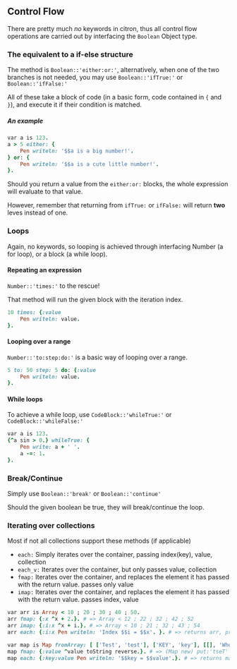## Control Flow

There are pretty much _no_ keywords in citron, thus all control flow operations are carried out by interfacing the `Boolean` Object type.

### The equivalent to a if-else structure

The method is `Boolean::'either:or:'`, alternatively, when one of the two branches is not needed, you may use `Boolean::'ifTrue:'` or `Boolean::'ifFalse:'`

All of these take a block of code \(in a basic form, code contained in `{` and `}`\), and execute it if their condition is matched.

##### An example

```ruby
var a is 123.
a > 5 either: { 
    Pen writeln: '$$a is a big number!'. 
} or: { 
    Pen writeln: '$$a is a cute little number!'. 
}.
```

Should you return a value from the `either:or:` blocks, the whole expression will evaluate to that value.

However, remember that returning from `ifTrue:` or `ifFalse:` will return **two** leves instead of one.

### Loops

Again, no keywords, so looping is achieved through interfacing Number \(a for loop\), or a block \(a while loop\).

#### Repeating an expression

`Number::'times:'` to the rescue!

That method will run the given block with the iteration index.

```ruby
10 times: {:value
    Pen writeln: value.
}.
```

#### Looping over a range

`Number::'to:step:do:'` is a basic way of looping over a range.

```ruby
5 to: 50 step: 5 do: {:value
    Pen writeln: value.
}.
```

#### While loops

To achieve a while loop, use `CodeBlock::'whileTrue:'` or `CodeBlock::'whileFalse:'`

```ruby
var a is 123.
{^a sin > 0.} whileTrue: {
    Pen write: a + ' '.
    a -=: 1.
}.
```

### Break/Continue

Simply use `Boolean::'break'` or `Boolean::'continue'`

Should the given boolean be true, they will break/continue the loop.

### Iterating over collections

Most if not all collections support these methods \(if applicable\)

* `each:` Simply iterates over the container, passing index\(key\), value, collection
* `each_v:` Iterates over the container, but only passes value, collection
* `fmap:` Iterates over the container, and replaces the element it has passed with the return value. passes only value
* `imap:` Iterates over the container, and replaces the element it has passed with the return value. passes index, value

```ruby
var arr is Array < 10 ; 20 ; 30 ; 40 ; 50.
arr fmap: {:x ^x + 2.}. # => Array < 12 ; 22 ; 32 ; 42 ; 52
arr imap: {:i:x ^x + i.}. # => Array < 10 ; 21 ; 32 ; 43 ; 54
arr each: {:i:x Pen writeln: 'Index $$i = $$x'. }. # => returns arr, prints a bunch of stuff

var map is Map fromArray: [ ['Test', 'test'], ['KEY', 'key'], [[], 'Whoa'], [1234, []] ].
map fmap: {:value ^value toString reverse.}. # => (Map new) put:'tseT' at:'Test', put:'YEK' at:'KEY', put:'][' at:([]), put:'4321' at:1234
map each: {:key:value Pen writeln: '$$key = $$value'.}. # => returns map, prints a bunch of lines
```



